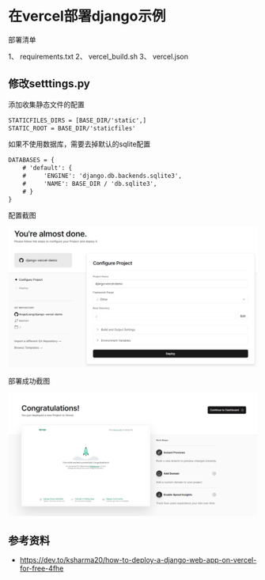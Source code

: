 # 在vercel部署django示例

部署清单

1、 requirements.txt
2、 vercel_build.sh
3、 vercel.json

## 修改setttings.py

添加收集静态文件的配置

```
STATICFILES_DIRS = [BASE_DIR/'static',]
STATIC_ROOT = BASE_DIR/'staticfiles'
```

如果不使用数据库，需要去掉默认的sqlite配置

```
DATABASES = {
    # 'default': {
    #     'ENGINE': 'django.db.backends.sqlite3',
    #     'NAME': BASE_DIR / 'db.sqlite3',
    # }
}
```

配置截图

![](screenshot/config.png)

部署成功截图

![](screenshot/success.png)


## 参考资料

- https://dev.to/ksharma20/how-to-deploy-a-django-web-app-on-vercel-for-free-4fhe
